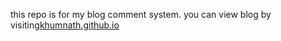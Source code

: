 this repo is for my blog comment system.
you can view blog by visiting[khumnath.github.io](http://khumnath.github.io/)
